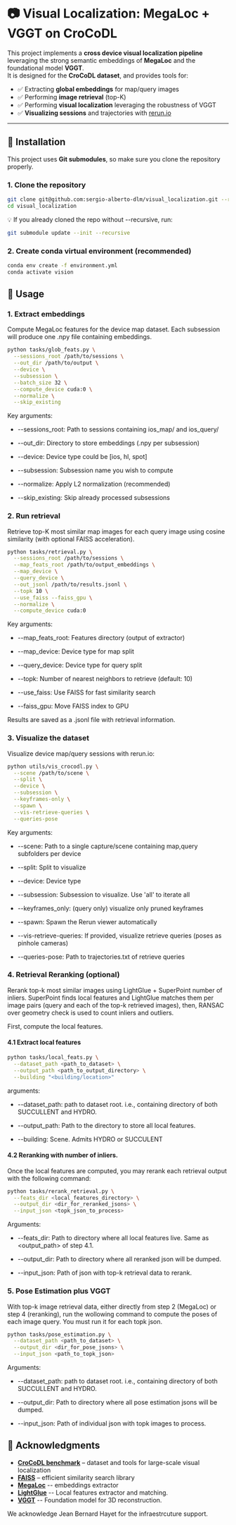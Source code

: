 # 📷 Visual Localization: MegaLoc + VGGT on CroCoDL

This project implements a **cross device visual localization pipeline** leveraging the strong semantic embeddings of **MegaLoc** and the foundational model **VGGT**.  
It is designed for the **CroCoDL dataset**, and provides tools for:

- ✅ Extracting **global embeddings** for map/query images  
- ✅ Performing **image retrieval** (top-K)  
- ✅ Performing **visual localization** leveraging the robustness of VGGT
- ✅ **Visualizing sessions** and trajectories with [rerun.io](https://rerun.io)

---

## 🚀 Installation

This project uses **Git submodules**, so make sure you clone the repository properly.  

### 1. Clone the repository

```bash
git clone git@github.com:sergio-alberto-dlm/visual_localization.git --recursive
cd visual_localization
``` 

💡 If you already cloned the repo without --recursive, run:

```bash
git submodule update --init --recursive
```

### 2. Create conda virtual environment (recommended)

```bash 
conda env create -f environment.yml
conda activate vision
```

## 🧩 Usage
### 1. Extract embeddings

Compute MegaLoc features for the device map dataset. Each subsession will produce one .npy file containing embeddings.

```bash 
python tasks/glob_feats.py \
  --sessions_root /path/to/sessions \
  --out_dir /path/to/output \
  --device \
  --subsession \
  --batch_size 32 \
  --compute_device cuda:0 \
  --normalize \
  --skip_existing
```

Key arguments:

* --sessions_root: Path to sessions containing ios_map/ and ios_query/

* --out_dir: Directory to store embeddings (.npy per subsession)

* --device: Device type could be [ios, hl, spot]

* --subsession: Subsession name you wish to compute 

* --normalize: Apply L2 normalization (recommended)

* --skip_existing: Skip already processed subsessions

### 2. Run retrieval

Retrieve top-K most similar map images for each query image using cosine similarity (with optional FAISS acceleration).

```bash 
python tasks/retrieval.py \
  --sessions_root /path/to/sessions \
  --map_feats_root /path/to/output_embeddings \
  --map_device \
  --query_device \
  --out_jsonl /path/to/results.jsonl \
  --topk 10 \
  --use_faiss --faiss_gpu \
  --normalize \
  --compute_device cuda:0 
```

Key arguments:

* --map_feats_root: Features directory (output of extractor)

* --map_device: Device type for map split 

* --query_device: Device type for query split 

* --topk: Number of nearest neighbors to retrieve (default: 10)

* --use_faiss: Use FAISS for fast similarity search

* --faiss_gpu: Move FAISS index to GPU

Results are saved as a .jsonl file with retrieval information.

### 3. Visualize the dataset

Visualize device map/query sessions with rerun.io:

```bash 
python utils/vis_crocodl.py \
  --scene /path/to/scene \
  --split \
  --device \
  --subsession \
  --keyframes-only \
  --spawn \
  --vis-retrieve-queries \
  --queries-pose
```

Key arguments:

* --scene: Path to a single capture/scene containing map,query subfolders per device

* --split: Split to visualize

* --device: Device type

* --subsession: Subsession to visualize. Use 'all' to iterate all

* --keyframes_only: (query only) visualize only pruned keyframes

* --spawn: Spawn the Rerun viewer automatically

* --vis-retrieve-queries: If provided, visualize retrieve queries (poses as pinhole cameras)

* --queries-pose: Path to trajectories.txt of retrieve queries

### 4. Retrieval Reranking (optional)

Rerank top-k most similar images using LightGlue + SuperPoint number of inliers. SuperPoint finds local features and LightGlue matches them per image pairs (query and each of the top-k retrieved images), then, RANSAC over geometry check is used to count inliers and outliers.

First, compute the local features.

#### 4.1 Extract local features

```bash
python tasks/local_feats.py \
  --dataset_path <path_to_dataset> \
  --output_path <path_to_output_directory> \
  --building "<building/location>"
```

arguments:
  * --dataset_path: path to dataset root. i.e., containing directory of both SUCCULLENT and HYDRO.

  * --output_path: Path to the directory to store all local features.

  * --building: Scene. Admits HYDRO or SUCCULENT

#### 4.2 Reranking with number of inliers.

Once the local features are computed, you may rerank each retrieval output with the following command:

```bash
python tasks/rerank_retrieval.py \
  --feats_dir <local_features_directory> \
  --output_dir <dir_for_reranked_jsons> \
  --input_json <topk_json_to_process>
```

Arguments:

* --feats_dir: Path to directory where all local features live. Same as <output_path> of step 4.1.

* --output_dir: Path to directory where all reranked json will be dumped.

* --input_json: Path of json with top-k retrieval data to rerank.

### 5. Pose Estimation plus VGGT

With top-k image retrieval data, either directly from step 2 (MegaLoc) or step 4 (reranking), run the wollowing command to compute the poses of each image query. You must run it for each topk json.

```bash
python tasks/pose_estimation.py \
  --dataset_path <path_to_dataset> \
  --output_dir <dir_for_pose_jsons> \
  --input_json <path_to_topk_json>
```

Arguments:

* --dataset_path: path to dataset root. i.e., containing directory of both SUCCULLENT and HYDRO.

* --output_dir: Path to directory where all pose estimation jsons will be dumped.

* --input_json: Path of individual json with topk images to process.


## 🙏 Acknowledgments

- [**CroCoDL benchmark**](https://github.com/cvg/crocodl-benchmark/tree/main) – dataset and tools for large-scale visual localization  
- [**FAISS**](https://github.com/facebookresearch/faiss) – efficient similarity search library  
- [**MegaLoc**](https://github.com/gmberton/megaloc) -- embeddings extractor
- [**LightGlue**](https://github.com/cvg/LightGlue) -- Local features extractor and matching.
- [**VGGT**](https://vgg-t.github.io/) -- Foundation model for 3D reconstruction.

We acknowledge Jean Bernard Hayet for the infraestrcuture support.

